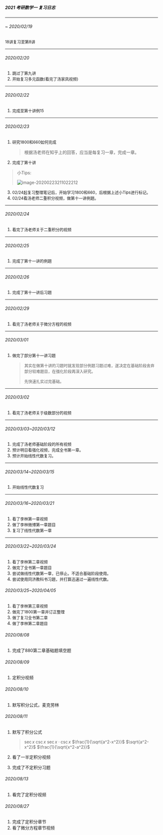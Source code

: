 ##### 2021 考研数学一 复习日志

***

######  ~ 2020/02/19 

<font size=2> 18讲复习至第8讲 </font>

***

###### 2020/02/20

1. <font size=2>跳过了第九讲</font>
2. <font size=2>开始复习多元函数(看完了汤家凤视频)</font>

***

###### 2020/02/22

1. <font size=2>完成至第十讲例15</font>

***

###### 2020/02/23

1. <font size=2>研究1800和660如何完成</font>

   > 根据汤老师在知乎上的回答，应当是每复习一章，完成一章。

2. <font size=2>完成了第十讲</font>

> 小Tips:
>
> ![image-20200223211022212](https://pic1.zhimg.com/80/v2-aa36e3d50442eba8c8a300836c68692f_1440w.jpg)

3. <font size=2>02/24起复习整理笔记后，开始学习1800和660，后根据上述小Tips进行标记。</font>
4. <font size=2>02/24看汤老师二重积分视频，做第十一讲例题。</font>

***

###### 2020/02/24

1. <font size=2>看完了汤老师关于二重积分的视频</font>

***

###### 2020/02/25

1. <font size=2>完成了第十一讲的例题</font>

***

###### 2020/02/26

1. <font size=2>完成了第十一讲后习题</font>

***

###### 2020/02/29

1. <font size=2>看完了汤老师关于微分方程的视频</font>

***

###### 2020/03/01

1. <font size=2>做完了部分第十一讲习题</font>

   > <font size=2>其实在做第十讲的习题时就发现部分例题习题过难，遂决定在基础阶段舍弃部分较难题目，在强化阶段再深入研究。</font>
   >
   > <font size=2>先快速扎实过完基础。</font>

***

###### 2020/03/02 

1. <font size=2>看完了汤老师关于级数部分的视频</font>

***

###### 2020/03/03~2020/03/12

1. <font size=2>完成了汤老师基础阶段的所有视频</font>
2. <font size=2>预计明日看强化视频，完成全书第一章。</font>
3. <font size=2>预计开始线性代数复习。</font>

***

###### 2020/03/14~2020/03/15

1. <font size=2>开始线性代数复习</font>

***

###### 2020/03/16~2020/03/21

1. <font size=2>看了李林第一章视频</font>
2. <font size=2>做了李林微博第一章题目</font>
3. <font size=2>复习了线性代数第一章</font>

***

###### 2020/03/22~2020/03/24

1. <font size=2>看了李林第二章视频</font>
2. <font size=2>做完了全书第一章题目</font>
3. <font size=2>尝试做线性代数第一章，已停止。不适合基础阶段使用。</font>
4. <font size=2>尝试使用同济教科书习题，并打算迅速过一遍线性代数。</font>

###### 2020/03/25~2020/04/05
1. <font size=2>看了李林第三章视频</font>
2. <font size=2>做完了1800第一章并订正整理</font>
3. <font size=2>做了复习全书第二章</font>
4. <font size=2>做了李林第二章题目</font>

###### 2020/08/08

1. 完成了880第二章基础题填空题

###### 2020/08/09

1. 定积分视频

###### 2020/08/10

1. 默写积分公式，麦克劳林

###### 2020/08/11

1. 默写了积分公式

   > $\sec x$  $\csc x$  $\sec x\cdot \csc x$   $\frac{1}{\sqrt{a^2-x^2}}$   $\sqrt{a^2-x^2}$   $\frac{1}{\sqrt{x^2-a^2}}$

2. 看了一半定积分视频

3. 完成了不定积分习题

###### 2020/08/13

1. 看完了定积分视频

###### 2020/08/27

1. 完成了定积分章节
2. 看了微分方程章节视频